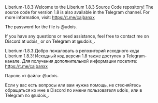 Liberium-1.8.3
Welcome to the Liberium 1.8.3 Source Code repository! The source code for version 1.8 is also available in the Telegram channel. For more information, visit: https://t.me/cajbanxx

The password for the file is @udois.

If you have any questions or need assistance, feel free to contact me on Discord at udois_ or on Telegram at @udois_.

Liberium-1.8.3
Добро пожаловать в репозиторий исходного кода Liberium 1.8.3! Исходный код версии 1.8 также доступен в Telegram-канале. Для получения дополнительной информации посетите: https://t.me/cajbanxx

Пароль от файла: @udois.

Если у вас есть вопросы или вам нужна помощь, не стесняйтесь обращаться ко мне в Discord по имени пользователя udois_ или в Telegram по @udois_.
